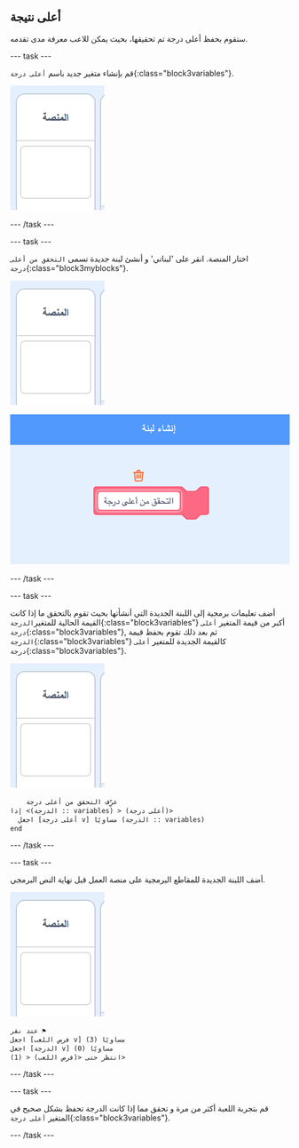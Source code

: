 ## أعلى نتيجة

ستقوم بحفظ أعلى درجة تم تحقيقها، بحيث يمكن للاعب معرفة مدى تقدمه.

--- task ---

قم بإنشاء متغير جديد باسم `أعلى درجة`{:class="block3variables"}.

![كائن منصة العمل](images/stage-sprite.png)

--- /task ---

--- task ---

اختار المنصة. انقر على 'لبناتي' و أنشئ لبنة جديدة تسمى `التحقق من أعلى درجة`{:class="block3myblocks"}.

![كائن منصة العمل](images/stage-sprite.png)

![لقطة الشاشة](images/dots-custom-1.png)

--- /task ---

--- task ---

أضف تعليمات برمجية إلى اللبنة الجديدة التي أنشأتها بحيث تقوم بالتحقق ما إذا كانت القيمة الحالية للمتغير`الدرجة`{:class="block3variables"} أكبر من قيمة المتغير `أعلى درجة`{:class="block3variables"}, ثم بعد ذلك تقوم بحفظ قيمة `الدرجة`{:class="block3variables"} كالقيمة الجديدة للمتغير `أعلى درجة`{:class="block3variables"}.

![كائن منصة العمل](images/stage-sprite.png)

```blocks3
    عرِّف التحقق من أعلى درجة
إذا <(الدرجة :: variables) > (أعلى درجة)> 
  اجعل [أعلى درجة v] مساويًا (الدرجة :: variables)
end
```

--- /task ---

--- task ---

أضف اللبنة الجديدة للمقاطع البرمجية على منصة العمل قبل نهاية النص البرمجي.

![كائن منصة العمل](images/stage-sprite.png)

```blocks3
عند نقر ⚑
اجعل [فرص اللعب v] مساويًا (3)
اجعل [الدرجة v] مساويًا (0)
انتظر حتى <(فرص اللعب) < (1)>
```

--- /task ---

--- task ---

قم بتجربة اللعبة أكثر من مرة و تحقق مما إذا كانت الدرجة تحفظ بشكل صحيح في المتغير `أعلى درجة`{:class="block3variables"}.

--- /task ---